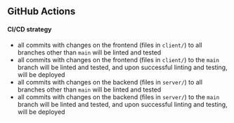 ## GitHub Actions

#### CI/CD strategy
- all commits with changes on the frontend (files in `client/`) to all branches other than `main` will be linted and tested
- all commits with changes on the frontend (files in `client/`) to the `main` branch will be linted and tested, and upon successful linting and testing, will be deployed
- all commits with changes on the backend (files in `server/`) to all branches other than `main` will be linted and tested
- all commits with changes on the backend (files in `server/`) to the `main` branch will be linted and tested, and upon successful linting and testing, will be deployed